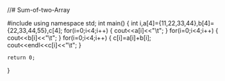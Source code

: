 //# Sum-of-two-Array

#include<iostream>
using namespace std;
int main()
{
	int i,a[4]={11,22,33,44},b[4]={22,33,44,55},c[4];
	for(i=0;i<4;i++)
	{
		cout<<a[i]<<"\t";
	}
	for(i=0;i<4;i++)
	{
		cout<<b[i]<<"\t";
	}
	for(i=0;i<4;i++)
	{
		c[i]=a[i]+b[i];                      
	    cout<<endl<<c[i]<<"\t";
	}
	                     
	
	return 0;
}
